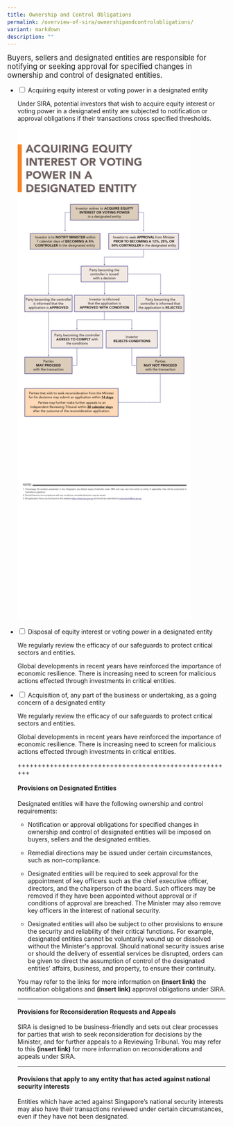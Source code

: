 ```yaml
---
title: Ownership and Control Obligations
permalink: /overview-of-sira/ownershipandcontrolobligations/
variant: markdown
description: ""
---
```

<p><big> Buyers, sellers and designated entities are responsible for notifying or seeking approval for specified changes in ownership and control of designated entities. </big></p>

<ul class="jekyllcodex_accordion">
<li><input type="checkbox" id="accordion1"> 
<label for="accordion1"> Acquiring equity interest or voting power in a designated entity </label>
<div><p>
Under SIRA, potential investors that wish to acquire equity interest or voting power in a designated entity are subjected to notification or approval obligations if their transactions cross specified thresholds. </p>
<img width="400" alt="" src="/images/Acquiring_Interest.jpg">
<p></p>  
</div></li>
	
<li><input type="checkbox" id="accordion2">  
<label for="accordion2">Disposal of equity interest or voting power in a designated entity</label>
<div><p>
We regularly review the efficacy of our safeguards to protect critical sectors and entities.</p>  
<p>Global developments in recent years have reinforced the importance of economic resilience. There is increasing need to screen for malicious actions effected through investments in critical entities.</p>
</div></li>  

<li><input type="checkbox" id="accordion3">  
<label for="accordion3">Acquisition of, any part of the business or undertaking, as a going concern of a designated entity</label>
<div><p>
We regularly review the efficacy of our safeguards to protect critical sectors and entities.</p>  
<p>Global developments in recent years have reinforced the importance of economic resilience. There is increasing need to screen for malicious actions effected through investments in critical entities.</p>
</div></li>  
	
	
	
	
	
	
	
	
	
	
++++++++++++++++++++++++++++++++++++++++++++++++++++++
#### **Provisions on Designated Entities**

Designated entities will have the following ownership and control requirements:

*   Notification or approval obligations for specified changes in ownership and control of designated entities will be imposed on buyers, sellers and the designated entities.
    
*   Remedial directions may be issued under certain circumstances, such as non-compliance.
    
*   Designated entities will be required to seek approval for the appointment of key officers such as the chief executive officer, directors, and the chairperson of the board. Such officers may be removed if they have been appointed without approval or if conditions of approval are breached. The Minister may also remove key officers in the interest of national security.
    
*   Designated entities will also be subject to other provisions to ensure the security and reliability of their critical functions. For example, designated entities cannot be voluntarily wound up or dissolved without the Minister's approval. Should national security issues arise or should the delivery of essential services be disrupted, orders can be given to direct the assumption of control of the designated entities' affairs, business, and property, to ensure their continuity.
    

You may refer to the links for more information on **(insert link)** the notification obligations and **(insert link)** approval obligations under SIRA.

* * *

#### **Provisions for Reconsideration Requests and Appeals**

SIRA is designed to be business-friendly and sets out clear processes for parties that wish to seek reconsideration for decisions by the Minister, and for further appeals to a Reviewing Tribunal. You may refer to this **(insert link)** for more information on reconsiderations and appeals under SIRA.

* * *

#### **Provisions that apply to any entity that has acted against national security interests**

Entities which have acted against Singapore’s national security interests may also have their transactions reviewed under certain circumstances, even if they have not been designated.</ul>